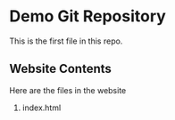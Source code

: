 # Demo Git Repository

This is the first file in this repo.

## Website Contents

Here are the files in the website
1. index.html